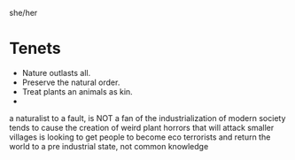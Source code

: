 she/her
# Tenets
- Nature outlasts all.
- Preserve the natural order.
- Treat plants an animals as kin.
- 

a naturalist to a fault, is NOT a fan of the industrialization of modern society
tends to cause the creation of weird plant horrors that will attack smaller villages
is looking to get people to become eco terrorists and return the world to a pre industrial state, not common knowledge
